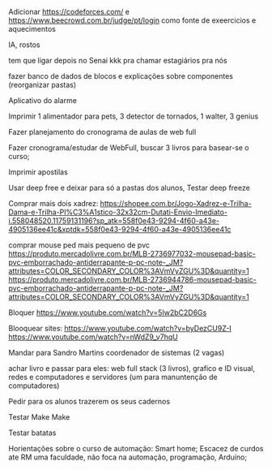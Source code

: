 Adicionar https://codeforces.com/ e https://www.beecrowd.com.br/judge/pt/login como fonte de exeercicios e aquecimentos

IA, rostos
 
tem que ligar depois no Senai kkk pra chamar estagiários pra nós

fazer banco de dados de blocos e explicações  sobre componentes (reorganizar pastas)

Aplicativo do alarme

Imprimir 1 alimentador para pets, 3 detector de tornados, 1 walter, 3 genius

Fazer planejamento do cronograma de aulas de web full

Fazer cronograma/estudar de WebFull, buscar 3 livros para basear-se o curso; 

Imprimir apostilas

Usar deep free e deixar para só a pastas dos alunos, Testar deep freeze	

Comprar mais dois xadrez: https://shopee.com.br/Jogo-Xadrez-e-Trilha-Dama-e-Trilha-Pl%C3%A1stico-32x32cm-Dutati-Envio-Imediato-i.558048520.11759131196?sp_atk=558f0e43-9294-4f60-a43e-4905136ee41c&xptdk=558f0e43-9294-4f60-a43e-4905136ee41c

comprar mouse ped mais pequeno de pvc
	https://produto.mercadolivre.com.br/MLB-2736977032-mousepad-basic-pvc-emborrachado-antiderrapante-p-pc-note-_JM?attributes=COLOR_SECONDARY_COLOR%3AVmVyZGU%3D&quantity=1
	https://produto.mercadolivre.com.br/MLB-2736944786-mousepad-basic-pvc-emborrachado-antiderrapante-p-pc-note-_JM?attributes=COLOR_SECONDARY_COLOR%3AVmVyZGU%3D&quantity=1

Bloquer https://www.youtube.com/watch?v=5Iw2bC2D6Gs

Blooquear sites:
		https://www.youtube.com/watch?v=byDezCU9Z-I
		https://www.youtube.com/watch?v=nWdZ9_v7hqU

Mandar para Sandro Martins coordenador de sistemas (2 vagas)

achar livro e passar para eles: web full stack (3 livros), grafico e ID visual, redes e computadores e servidores (um para manuntenção de computadores)

Pedir para os alunos trazerem os seus cadernos

Testar Make Make

Testar batatas

Horientações sobre o curso de automação:
	Smart home;
 	Escacez  de curdos ate RM uma faculdade, não foca na automação, programação, Arduíno;
  	
